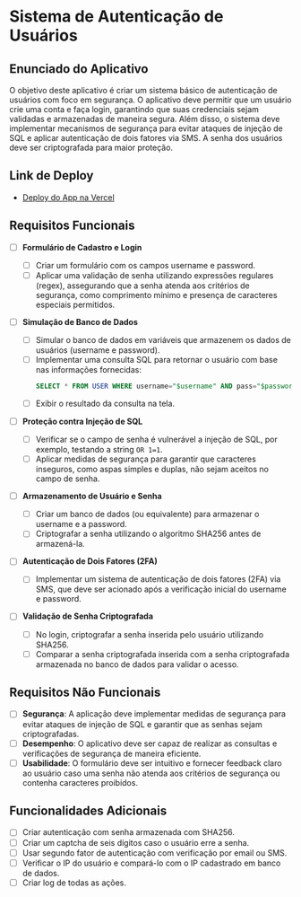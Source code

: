 # Sistema de Autenticação de Usuários

## Enunciado do Aplicativo

O objetivo deste aplicativo é criar um sistema básico de autenticação de usuários com foco em segurança. O aplicativo deve permitir que um usuário crie uma conta e faça login, garantindo que suas credenciais sejam validadas e armazenadas de maneira segura. Além disso, o sistema deve implementar mecanismos de segurança para evitar ataques de injeção de SQL e aplicar autenticação de dois fatores via SMS. A senha dos usuários deve ser criptografada para maior proteção.

## Link de Deploy

- [Deploy do App na Vercel](https://security-web-app.vercel.app/)

## Requisitos Funcionais

- [ ] **Formulário de Cadastro e Login**

  - [ ] Criar um formulário com os campos username e password.
  - [ ] Aplicar uma validação de senha utilizando expressões regulares (regex), assegurando que a senha atenda aos critérios de segurança, como comprimento mínimo e presença de caracteres especiais permitidos.

- [ ] **Simulação de Banco de Dados**

  - [ ] Simular o banco de dados em variáveis que armazenem os dados de usuários (username e password).
  - [ ] Implementar uma consulta SQL para retornar o usuário com base nas informações fornecidas:
    ```sql
    SELECT * FROM USER WHERE username="$username" AND pass="$password"
    ```
  - [ ] Exibir o resultado da consulta na tela.

- [ ] **Proteção contra Injeção de SQL**

  - [ ] Verificar se o campo de senha é vulnerável a injeção de SQL, por exemplo, testando a string `OR 1=1`.
  - [ ] Aplicar medidas de segurança para garantir que caracteres inseguros, como aspas simples e duplas, não sejam aceitos no campo de senha.

- [ ] **Armazenamento de Usuário e Senha**

  - [ ] Criar um banco de dados (ou equivalente) para armazenar o username e a password.
  - [ ] Criptografar a senha utilizando o algoritmo SHA256 antes de armazená-la.

- [ ] **Autenticação de Dois Fatores (2FA)**

  - [ ] Implementar um sistema de autenticação de dois fatores (2FA) via SMS, que deve ser acionado após a verificação inicial do username e password.

- [ ] **Validação de Senha Criptografada**
  - [ ] No login, criptografar a senha inserida pelo usuário utilizando SHA256.
  - [ ] Comparar a senha criptografada inserida com a senha criptografada armazenada no banco de dados para validar o acesso.

## Requisitos Não Funcionais

- [ ] **Segurança**: A aplicação deve implementar medidas de segurança para evitar ataques de injeção de SQL e garantir que as senhas sejam criptografadas.
- [ ] **Desempenho**: O aplicativo deve ser capaz de realizar as consultas e verificações de segurança de maneira eficiente.
- [ ] **Usabilidade**: O formulário deve ser intuitivo e fornecer feedback claro ao usuário caso uma senha não atenda aos critérios de segurança ou contenha caracteres proibidos.

## Funcionalidades Adicionais

- [ ] Criar autenticação com senha armazenada com SHA256.
- [ ] Criar um captcha de seis dígitos caso o usuário erre a senha.
- [ ] Usar segundo fator de autenticação com verificação por email ou SMS.
- [ ] Verificar o IP do usuário e compará-lo com o IP cadastrado em banco de dados.
- [ ] Criar log de todas as ações.
